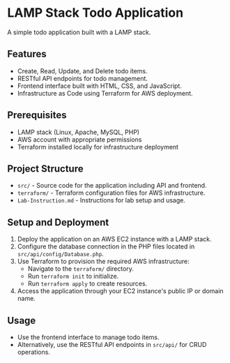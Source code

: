 # LAMP Stack Todo Application

A simple todo application built with a LAMP stack.

## Features

* Create, Read, Update, and Delete todo items.
* RESTful API endpoints for todo management.
* Frontend interface built with HTML, CSS, and JavaScript.
* Infrastructure as Code using Terraform for AWS deployment.

## Prerequisites

* LAMP stack (Linux, Apache, MySQL, PHP)
* AWS account with appropriate permissions
* Terraform installed locally for infrastructure deployment

## Project Structure

- `src/` - Source code for the application including API and frontend.
- `terraform/` - Terraform configuration files for AWS infrastructure.
- `Lab-Instruction.md` - Instructions for lab setup and usage.

## Setup and Deployment

1. Deploy the application on an AWS EC2 instance with a LAMP stack.
2. Configure the database connection in the PHP files located in `src/api/config/Database.php`.
3. Use Terraform to provision the required AWS infrastructure:
   - Navigate to the `terraform/` directory.
   - Run `terraform init` to initialize.
   - Run `terraform apply` to create resources.
4. Access the application through your EC2 instance's public IP or domain name.

## Usage

- Use the frontend interface to manage todo items.
- Alternatively, use the RESTful API endpoints in `src/api/` for CRUD operations.


